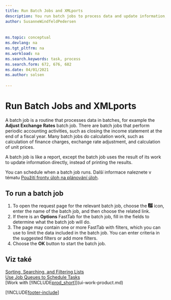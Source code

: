 ```yaml
---
title: Run Batch Jobs and XMLports
description: You run batch jobs to process data and update information, for example, to do periodic accounting activities, or to do calculations.
author: SusanneWindfeldPedersen


ms.topic: conceptual
ms.devlang: na
ms.tgt_pltfrm: na
ms.workload: na
ms.search.keywords: task, process
ms.search.form: 672, 676, 682
ms.date: 04/01/2021
ms.author: solsen

---
```

# Run Batch Jobs and XMLports

A batch job is a routine that processes data in batches, for example the **Adjust Exchange Rates** batch job. There are batch jobs that perform periodic accounting activities, such as closing the income statement at the end of a fiscal year. Many batch jobs do calculation work, such as calculation of finance charges, exchange rate adjustment, and calculation of unit prices.

A batch job is like a report, except the batch job uses the result of its work to update information directly, instead of printing the results.

You can schedule when a batch job runs. Další informace naleznete v tématu [Použití fronty úloh na plánování úloh](admin-job-queues-schedule-tasks.md).

## To run a batch job
1. To open the request page for the relevant batch job, choose the ![Lightbulb that opens the Tell Me feature.](media/ui-search/search_small.png "Tell me what you want to do") icon, enter the name of the batch job, and then choose the related link.
2. If there is an **Options** FastTab for the batch job, fill in the fields to determine what the batch job will do.
3. The page may contain one or more FastTab with filters, which you can use to limit the data included in the batch job. You can enter criteria in the suggested filters or add more filters.
4. Choose the **OK** button to start the batch job.

## Viz také
[Sorting, Searching, and Filtering Lists](ui-enter-criteria-filters.md)  
[Use Job Queues to Schedule Tasks](admin-job-queues-schedule-tasks.md)  
[Work with [!INCLUDE[prod_short](includes/prod_short.md)]](ui-work-product.md)


[!INCLUDE[footer-include](includes/footer-banner.md)]